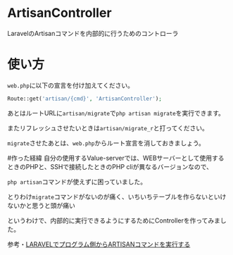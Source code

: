 # ArtisanController
LaravelのArtisanコマンドを内部的に行うためのコントローラ

# 使い方
`web.php`に以下の宣言を付け加えてください。

```php
Route::get('artisan/{cmd}', 'ArtisanController');
```

あとはルートURLに`artisan/migrate`で`php artisan migrate`を実行できます。

またリフレッシュさせたいときは`artisan/migrate_r`と打ってください。

`migrate`させたあとは、`web.php`からルート宣言を消しておきましょう。

#作った経緯
自分の使用するValue-serverでは、WEBサーバーとして使用するときのPHPと、SSHで接続したときのPHP cliが異なるバージョンなので、

`php artisan`コマンドが使えずに困っていました。

とりわけ`migrate`コマンドがないのが痛く、いちいちテーブルを作らないといけないかと思うと頭が痛い

というわけで、内部的に実行できるようにするためにControllerを作ってみました。



参考・[LARAVELでプログラム側からARTISANコマンドを実行する](https://gfonius.net/blog/laravel-artisan/)

